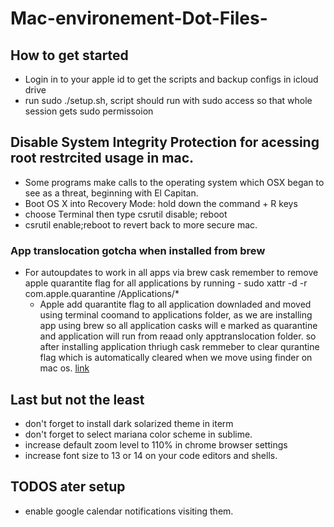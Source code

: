 # Mac-environement-Dot-Files-

## How to get started
* Login in to your apple id to get the scripts and backup configs in icloud drive
* run sudo ./setup.sh, script should run with sudo access so that whole session gets sudo permissoion


## Disable System Integrity Protection for acessing root restrcited usage in mac.

* Some programs make calls to the operating system which OSX began to see as a threat, beginning with El Capitan.
* Boot OS X into Recovery Mode: hold down the command + R keys
* choose Terminal then type csrutil disable; reboot
* csrutil enable;reboot to revert back to more secure mac.

### App translocation gotcha when installed from brew
* For autoupdates to work in all apps via brew cask remember to remove apple quarantite flag for all applications by running -  sudo xattr -d -r com.apple.quarantine /Applications/*
	* Apple add quarantite flag to all application downladed and moved using terminal coomand to applications folder, as we are installing app using brew so all application casks will e marked as quarantine and application will run from reaad only apptranslocation folder. so after installing application thriugh cask remmeber to clear qurantine flag which is automatically cleared when we move using finder on mac os. [link](https://lapcatsoftware.com/articles/app-translocation.html)

## Last but not the least

* don't forget to install dark solarized theme in iterm
* don't forget to select mariana color scheme in sublime.
* increase default zoom level to 110% in chrome browser settings
* increase font size to 13 or 14 on your code editors and shells.


## TODOS ater setup
* enable google calendar notifications visiting them.


